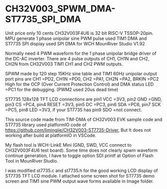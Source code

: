 # CH32V003_SPWM_DMA-ST7735_SPI_DMA

Unit price only 10 cents CH32V003F4U6 is 32 bit RISC-V TSSOP-20pin. 
MPU generate 1 phase unipolar sine PWM pulse used TIM1 DMA and ST7735 SPI display used SPI DMA for WCH MounRiver Studio V1.92

Normally need 4 PWM waveform for the 1 phase unipolar bridge driver of the DC-AC inverter.
There are 4 pulse outputs of CH1, CH1N and CH2, CH2N from CH32V003 TIM1 CH1 and CH2 PWM outputs.

SPWM made by 120 step 15KHz sine table and TIM1 60Hz unipolar output port pins are CH1 =PD2, CH1N =PD0, CH2 =PA1, CH2N =PA2, BRKIN =PC2 High for the OCP (Over Current Protection Control) and DMA status LED =PC1 for the debugging. (PWM2 used 20us dead time)

ST7735 128x128 TFT LCD connections are pin1 VCC =3V3, pin2 GND =GND, pin3 CS =PC4, pin4 RESET =3V3, pin5 DC =PC3, pin6 SDA =PC6, pin7 SCK =PC5, pin8 LED =3V3, if your ST7735 has pin9 SDO =not connect.

This source code made from TIM-DMA of CH32V003 EVK sample code and ST7735 library used platformIO code of https://github.com/limingjie/CH32V003-ST7735-Driver, But It does not working after build at platformIO in VSCode.

My flash tool is WCH-LinkE Mini (GND, SWD, VCC connect to CH32V003F4U6 test board).
Some time does not clearly spwm waveform continue generation, I have to toggle option SDI printf at Option of Flash Tool in MounRiver Studio.

I was modified st7735.c and st7735.h for the good working LCD display of ST7735 TFT LCD module.
I attached some screen shot for ST7735 demo screen and TIM1 sine PWM output wave forms available in Image folder.
